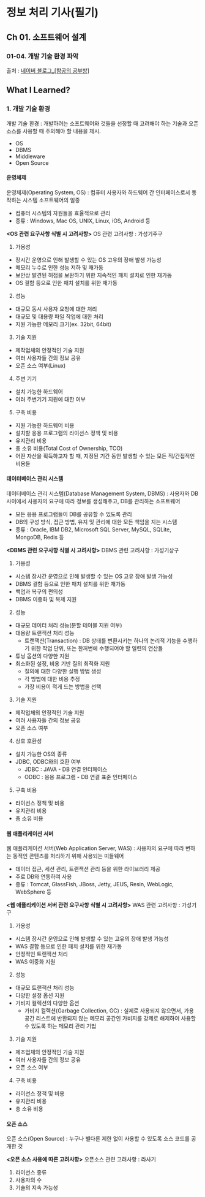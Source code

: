 # 정보 처리 기사(필기)
## Ch 01. 소프트웨어 설계 
### 01-04. 개발 기술 환경 파악 
출처 : [네이버 블로그_[함공의 공부방]](https://m.blog.naver.com/wook2124)

## What I Learned?
### 1. 개발 기술 환경 
개발 기술 환경 : 개발하려는 소프트웨어와 것들을 선정할 때 고려해야 하는 기술과 오픈 소스를 사용할 때 주의해야 할 내용을 제시.
- OS
- DBMS
- Middleware
- Open Source

#### 운영체제
운영체제(Operating System, OS) : 컴퓨터 사용자와 하드웨어 간 인터페이스로서 동작하는 시스템 소프트웨어의 일종
- 컴퓨터 시스템의 자원들을 효율적으로 관리
- 종류 : Windows, Mac OS, UNIX, Linux, iOS, Android 등

**<OS 관련 요구사항 식별 시 고려사항>**
OS 관련 고려사항 : 가성기주구
1. 가용성
- 장시간 운영으로 인해 발생할 수 있는 OS 고유의 장애 발생 가능성
- 메모리 누수로 인한 성능 저하 및 재가동
- 보안상 발견된 허점을 보완하기 위한 지속적인 패치 설치로 인한 재가동
- OS 결함 등으로 인한 패치 설치를 위한 재가동
2. 성능
- 대규모 동시 사용자 요청에 대한 처리
- 대규모 및 대용량 파일 작업에 대한 처리
- 지원 가능한 메모리 크기(ex. 32bit, 64bit)
3. 기술 지원
- 제작업체의 안정적인 기술 지원
- 여러 사용자들 간의 정보 공유
- 오픈 소스 여부(Linux)
4. 주변 기기
- 설치 가능한 하드웨어
- 여러 주변기기 지원에 대한 여부
5. 구축 비용
- 지원 가능한 하드웨어 비용
- 설치할 응용 프로그램의 라이선스 정책 및 비용
- 유지관리 비용
- 총 소유 비용(Total Cost of Ownership, TCO)
- 어떤 자산을 획득하고자 할 때, 지정된 기간 동안 발생할 수 있는 모든 직/간접적인 비용들

#### 데이터베이스 관리 시스템
데이터베이스 관리 시스템(Database Management System, DBMS) : 사용자와 DB 사이에서 사용자의 요구에 따라 정보를 생성해주고, DB를 관리하는 소프트웨어
- 모든 응용 프로그램들이 DB를 공유할 수 있도록 관리
- DB의 구성 방식, 접근 방법, 유지 및 관리에 대한 모든 책임을 지는 시스템
- 종류 : Oracle, IBM DB2, Microsoft SQL Server, MySQL, SQLite, MongoDB, Redis 등

**<DBMS 관련 요구사항 식별 시 고려사항>**
DBMS 관련 고려사항 : 가성기상구
1. 가용성
- 시스템 장시간 운영으로 인해 발생할 수 있는 OS 고유 장애 발생 가능성
- DBMS 결함 등으로 인한 패치 설치를 위한 재가동
- 백업과 복구의 편의성
- DBMS 이중화 및 복제 지원
2. 성능
- 대규모 데이터 처리 성능(분할 테이블 지원 여부)
- 대용량 트랜잭션 처리 성능
    - 트랜잭션(Transaction) : DB 상태를 변환시키는 하나의 논리적 기능을 수행하기 위한 작업 단위, 또는 한꺼번에 수행되어야 할 일련의 연산들
- 튜닝 옵션의 다양한 지원
- 최소화된 설정, 비용 기반 질의 최적화 지원
    - 질의에 대한 다양한 실행 방법 생성
    - 각 방법에 대한 비용 추정
    - 가장 비용이 적게 드는 방법을 선택
3. 기술 지원
- 제작업체의 안정적인 기술 지원
- 여러 사용자들 간의 정보 공유
- 오픈 소스 여부
4. 상호 호환성
- 설치 가능한 OS의 종류
- JDBC, ODBC와의 호환 여부
    - JDBC : JAVA - DB 연결 인터페이스
    - ODBC : 응용 프로그램 - DB 연결 표준 인터페이스
5. 구축 비용
- 라이선스 정책 및 비용
- 유지관리 비용
- 총 소유 비용

#### 웹 애플리케이션 서버
웹 애플리케이션 서버(Web Application Server, WAS) : 사용자의 요구에 따라 변하는 동적인 콘텐츠를 처리하기 위해 사용되는 미들웨어
- 데이터 접근, 세션 관리, 트랜잭션 관리 등을 위한 라이브러리 제공
- 주로 DB와 연동하여 사용
- 종류 : Tomcat, GlassFish, JBoss, Jetty, JEUS, Resin, WebLogic, WebSphere 등

**<웹 애플리케이션 서버 관련 요구사항 식별 시 고려사항>**
WAS 관련 고려사항 : 가성기구
1. 가용성
- 시스템 장시간 운영으로 인해 발생할 수 있는 고유의 장애 발생 가능성
- WAS 결함 등으로 인한 패치 설치를 위한 재가동
- 안정적인 트랜잭션 처리
- WAS 이중화 지원
2. 성능
- 대규모 트랜잭션 처리 성능
- 다양한 설정 옵션 지원
- 가비지 컬렉션의 다양한 옵션
    - 가비지 컬렉션(Garbage Collection, GC) : 실제로 사용되지 않으면서, 가용 공간 리스트에 반환되지 않는 메모리 공간인 가비지를 강제로 해제하여 사용할 수 있도록 하는 메모리 관리 기법
3. 기술 지원
- 제조업체의 안정적인 기술 지원
- 여러 사용자들 간의 정보 공유
- 오픈 소스 여부
4. 구축 비용
- 라이선스 정책 및 비용
- 유지관리 비용
- 총 소유 비용

#### 오픈 소스
오픈 소스(Open Source) : 누구나 별다른 제한 없이 사용할 수 있도록 소스 코드를 공개한 것

**<오픈 소스 사용에 따른 고려사항>**
오픈소스 관련 고려사항 : 라사기
1. 라이선스 종류
2. 사용자의 수
3. 기술의 지속 가능성
